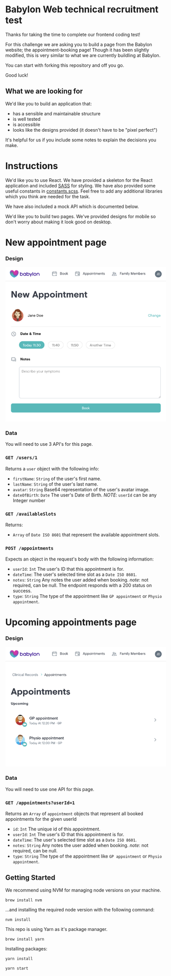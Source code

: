 # Babylon Web technical recruitment test

Thanks for taking the time to complete our frontend coding test!

For this challenge we are asking you to build a page from the Babylon website; the appointment-booking page! Though it has been slightly modified, this is very similar to what we are currently buildling at Babylon.

You can start with forking this repository and off you go.

Good luck!

## What we are looking for

We'd like you to build an application that:
- has a sensible and maintainable structure
- is well tested
- is accessible
- looks like the designs provided (it doesn't have to be "pixel perfect")

It's helpful for us if you include some notes to explain the decisions you make.

# Instructions

We'd like you to use React. We have provided a skeleton for the React application and included [SASS](http://sass-lang.com/) for styling. We have also provided some useful constants in [constants.scss](./src/constants.scss). Feel free to add any additional libraries which you think are needed for the task.

We have also included a mock API which is documented below.

We'd like you to build two pages. We've provided designs for mobile so don't worry about making it look good on desktop.

# New appointment page

### Design
![New Appointment Design](./design/new-appointment.png)

### Data

You will need to use 3 API's for this page.

### `GET /users/1`

Returns a `user` object with the following info:

* `firstName`: `String` of the user's first name.
* `lastName`: `String` of the user's last name.
* `avatar`: `String` Base64 representation of the user's avatar image.
* `dateOfBirth`: `Date` The user's Date of Birth.
  _NOTE_: `userId` can be any Integer number

### `GET /availableSlots`

Returns:

* `Array` of `Date ISO 8601` that represent the available appointment slots.

### `POST /appointments`

Expects an object in the request's body with the following information:

* `userId`: `Int` The user's ID that this appointment is for.
* `dateTime`: The user's selected time slot as a `Date ISO 8601`.
* `notes`: `String` Any notes the user added when booking. _note_: not required, can be null.
  The endpoint responds with a 200 status on success.
* `type`: `String` The type of the appointment like `GP appointment` or `Physio appointment`.

# Upcoming appointments page

### Design
![All Appointments](./design/appointments.png)

### Data

You will need to use one API for this page.

### `GET /appointments?userId=1`

Returns an `Array` of `appointment` objects that represent all booked appointments for the given userId

* `id`: `Int` The unique id of this appointment.
* `userId`: `Int` The user's ID that this appointment is for.
* `dateTime`: The user's selected time slot as a `Date ISO 8601`.
* `notes`: `String` Any notes the user added when booking. _note_: not required, can be null.
* `type`: `String` The type of the appointment like `GP appointment` or `Physio appointment`.

## Getting Started

We recommend using NVM for managing node versions on your machine.

```
brew install nvm
```

...and installing the required node version with the following command:

```
nvm install
```

This repo is using Yarn as it's package manager.

```
brew install yarn
```

Installing packages:

```
yarn install
```

```
yarn start
```

